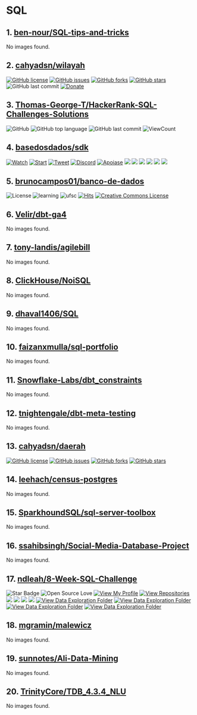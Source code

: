 <!-- 这是由脚本自动生成的文件，请勿直接修改此文件！ -->

# SQL

## 1. [ben-nour/SQL-tips-and-tricks](https://github.com/ben-nour/SQL-tips-and-tricks)

No images found.

## 2. [cahyadsn/wilayah](https://github.com/cahyadsn/wilayah)

[![GitHub license](https://img.shields.io/badge/license-MIT-blue.svg)](LICENSE)
[![GitHub issues](https://img.shields.io/github/issues/cahyadsn/wilayah.svg)](https://github.com/cahyadsn/wilayah/issues)
[![GitHub forks](https://img.shields.io/github/forks/cahyadsn/wilayah.svg)](https://github.com/cahyadsn/wilayah/network)
[![GitHub stars](https://img.shields.io/github/stars/cahyadsn/wilayah.svg)](https://github.com/cahyadsn/wilayah/stargazers)
![GitHub last commit](https://img.shields.io/github/last-commit/google/skia.svg?style=flat)
[![Donate](https://img.shields.io/badge/$-support-ff69b4.svg?style=flat)](https://paypal.me/cahyadwiana)

## 3. [Thomas-George-T/HackerRank-SQL-Challenges-Solutions](https://github.com/Thomas-George-T/HackerRank-SQL-Challenges-Solutions)

![GitHub](https://img.shields.io/github/license/Thomas-George-T/HackerRank-SQL-Challenges-Solutions?style=flat)
![GitHub top language](https://img.shields.io/github/languages/top/Thomas-George-T/HackerRank-SQL-Challenges-Solutions?style=flat)
![GitHub last commit](https://img.shields.io/github/last-commit/Thomas-George-T/HackerRank-SQL-Challenges-Solutions?style=flat)
![ViewCount](https://views.whatilearened.today/views/github/Thomas-George-T/HackerRank-SQL-Challenges-Solutions.svg?cache=remove)

## 4. [basedosdados/sdk](https://github.com/basedosdados/sdk)

[![Watch](https://img.shields.io/github/watchers/basedosdados/sdk.svg?style=social)](https://github.com/basedosdados/sdk/subscription)
[![Start](https://img.shields.io/github/stars/basedosdados/sdk.svg?style=social)](https://github.com/basedosdados/sdk/stargazers)
[![Tweet](https://img.shields.io/twitter/follow/basedosdados?style=social)](https://twitter.com/basedosdados)
[![Discord](https://img.shields.io/discord/787841210433536010)](https://discord.gg/huKWpsVYx4)
[![Apoiase](https://img.shields.io/badge/apoie!%E2%9D%A4%EF%B8%8F-ff69b4)](https://apoia.se/basedosdados)
[![](https://www.r-pkg.org/badges/version/basedosdados)](https://CRAN.R-project.org/package=basedosdados)
[![](https://badge.fury.io/py/basedosdados.svg)](https://pypi.org/project/basedosdados)
[![](https://img.shields.io/badge/development-0.1.0-yellow)](https://github.com/basedosdados/sdk/pull/754)
[![](https://img.shields.io/pypi/dm/basedosdados?color=blue)](https://pypi.org/project/basedosdados)
[![](https://img.shields.io/github/issues/basedosdados/sdk/R)](https://github.com/basedosdados/sdk/labels/R)
[![](https://img.shields.io/github/issues/basedosdados/sdk/Python)](https://github.com/basedosdados/sdk/labels/python)

## 5. [brunocampos01/banco-de-dados](https://github.com/brunocampos01/banco-de-dados)

![License](https://img.shields.io/badge/Code%20License-MIT-green.svg)
![learning](https://img.shields.io/badge/SQL-learning-green.svg)
![ufsc](https://img.shields.io/badge/UFSC-Banco%20de%20Dados-green.svg)
[![Hits](https://hits.seeyoufarm.com/api/count/incr/badge.svg?url=https%3A%2F%2Fgithub.com%2Fbrunocampos01%2Fbanco-de-dados&#38;count_bg=%2379C83D&#38;title_bg=%23555555&#38;icon=&#38;icon_color=%23E7E7E7&#38;title=Views&#38;edge_flat=false)](https://hits.seeyoufarm.com)
[![Creative Commons License](https://i.creativecommons.org/l/by-sa/4.0/88x31.png)](http://creativecommons.org/licenses/by-sa/4.0/)

## 6. [Velir/dbt-ga4](https://github.com/Velir/dbt-ga4)

No images found.

## 7. [tony-landis/agilebill](https://github.com/tony-landis/agilebill)

No images found.

## 8. [ClickHouse/NoiSQL](https://github.com/ClickHouse/NoiSQL)

No images found.

## 9. [dhaval1406/SQL](https://github.com/dhaval1406/SQL)

No images found.

## 10. [faizanxmulla/sql-portfolio](https://github.com/faizanxmulla/sql-portfolio)

No images found.

## 11. [Snowflake-Labs/dbt_constraints](https://github.com/Snowflake-Labs/dbt_constraints)

No images found.

## 12. [tnightengale/dbt-meta-testing](https://github.com/tnightengale/dbt-meta-testing)

No images found.

## 13. [cahyadsn/daerah](https://github.com/cahyadsn/daerah)

[![GitHub license](https://img.shields.io/badge/license-MIT-blue.svg)](LICENSE)
[![GitHub issues](https://img.shields.io/github/issues/cahyadsn/daerah.svg)](https://github.com/cahyadsn/daerah/issues)
[![GitHub forks](https://img.shields.io/github/forks/cahyadsn/daerah.svg)](https://github.com/cahyadsn/daerah/network)
[![GitHub stars](https://img.shields.io/github/stars/cahyadsn/daerah.svg)](https://github.com/cahyadsn/daerah/stargazers)

## 14. [leehach/census-postgres](https://github.com/leehach/census-postgres)

No images found.

## 15. [SparkhoundSQL/sql-server-toolbox](https://github.com/SparkhoundSQL/sql-server-toolbox)

No images found.

## 16. [ssahibsingh/Social-Media-Database-Project](https://github.com/ssahibsingh/Social-Media-Database-Project)

No images found.

## 17. [ndleah/8-Week-SQL-Challenge](https://github.com/ndleah/8-Week-SQL-Challenge)

![Star Badge](https://img.shields.io/static/v1?label=%F0%9F%8C%9F&#38;message=If%20Useful&#38;style=style=flat&#38;color=BC4E99)
![Open Source Love](https://badges.frapsoft.com/os/v1/open-source.svg?v=103)
[![View My Profile](https://img.shields.io/badge/View-My_Profile-green?logo=GitHub)](https://github.com/ndleah)
[![View Repositories](https://img.shields.io/badge/View-My_Repositories-blue?logo=GitHub)](https://github.com/ndleah?tab=repositories)
![](https://s3.amazonaws.com/thinkific-import/357412/n0nS0vA3RmOtzsH99jyf_Data_With_Danny_Round_Logo_png)
![](https://forthebadge.com/images/badges/built-with-love.svg)
![](https://forthebadge.com/images/badges/powered-by-coffee.svg)
![](https://forthebadge.com/images/badges/check-it-out.svg)
[![View Data Exploration Folder](https://img.shields.io/badge/View-Solution_Case_Study_1-971901?style=for-the-badge&#38;logo=GITHUB)](/Case%20Study%20%231%20-%20Danny&#39;s%20Diner)
[![View Data Exploration Folder](https://img.shields.io/badge/View-Solution_Case_Study_2-971901?style=for-the-badge&#38;logo=GITHUB)](/Case%20Study%20%232%20-%20Pizza%20Runner)
[![View Data Exploration Folder](https://img.shields.io/badge/View-Solution_Case_Study_3-971901?style=for-the-badge&#38;logo=GITHUB)](/Case%20Study%20%233%20-%20Foodie-Fi)
[![View Data Exploration Folder](https://img.shields.io/badge/View-Solution_Case_Study_4-971901?style=for-the-badge&#38;logo=GITHUB)](/Case%20Study%20%234%20-%20Data%20Bank)

## 18. [mgramin/malewicz](https://github.com/mgramin/malewicz)

No images found.

## 19. [sunnotes/Ali-Data-Mining](https://github.com/sunnotes/Ali-Data-Mining)

No images found.

## 20. [TrinityCore/TDB_4.3.4_NLU](https://github.com/TrinityCore/TDB_4.3.4_NLU)

No images found.

